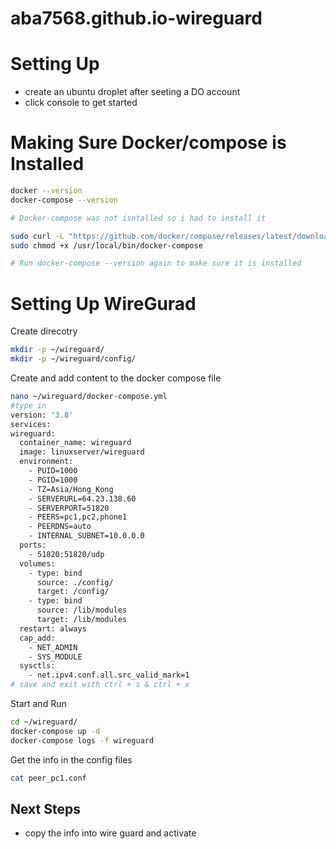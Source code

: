 # aba7568.github.io-wireguard
# Setting Up
- create an ubuntu droplet after seeting a DO account 
- click console to get started 

# Making Sure Docker/compose is Installed 
``````bash 
docker --version 
docker-compose --version 

# Docker-compose was not isntalled so i had to install it 

sudo curl -L "https://github.com/docker/compose/releases/latest/download/docker-compose-linux-$(uname -m)" -o /usr/local/bin/docker-compose
sudo chmod +x /usr/local/bin/docker-compose

# Run docker-compose --version again to make sure it is installed 
``````

# Setting Up WireGurad 
Create direcotry 
  ``````bash
  mkdir -p ~/wireguard/
  mkdir -p ~/wireguard/config/
  ``````
Create and add content to the docker compose file
  ``````bash
  nano ~/wireguard/docker-compose.yml
  #type in 
version: '3.8'
services:
  wireguard:
    container_name: wireguard
    image: linuxserver/wireguard
    environment:
      - PUID=1000
      - PGID=1000
      - TZ=Asia/Hong_Kong
      - SERVERURL=64.23.138.60
      - SERVERPORT=51820
      - PEERS=pc1,pc2,phone1
      - PEERDNS=auto
      - INTERNAL_SUBNET=10.0.0.0
    ports:
      - 51820:51820/udp
    volumes:
      - type: bind
        source: ./config/
        target: /config/
      - type: bind
        source: /lib/modules
        target: /lib/modules
    restart: always
    cap_add:
      - NET_ADMIN
      - SYS_MODULE
    sysctls:
      - net.ipv4.conf.all.src_valid_mark=1
# save and exit with ctrl + s & ctrl + x
``````
Start and Run 
`````bash
cd ~/wireguard/
docker-compose up -d
docker-compose logs -f wireguard
`````
Get the info in the config files  
```bash
cat peer_pc1.conf
```
## Next Steps 
- copy the info into wire guard and activate 
